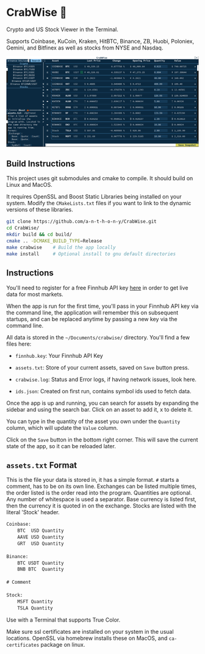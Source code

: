 # CrabWise 🦀

Crypto and US Stock Viewer in the Terminal.

Supports Coinbase, KuCoin, Kraken, HitBTC, Binance, ZB, Huobi, Poloniex, Gemini,
and Bitfinex as well as stocks from NYSE and Nasdaq.

<p align="center">
  <img src="docs/images/crabwise.png">
</p>

## Build Instructions

This project uses git submodules and cmake to compile. It should build on Linux
and MacOS.

It requires OpenSSL and Boost Static Libraries being installed on your system.
Modify the `CMakeLists.txt` files if you want to link to the dynamic versions of
these libraries.

```sh
git clone https://github.com/a-n-t-h-o-n-y/CrabWise.git
cd CrabWise/
mkdir build && cd build/
cmake .. -DCMAKE_BUILD_TYPE=Release
make crabwise    # Build the app locally
make install     # Optional install to gnu default directories
```

## Instructions

You'll need to register for a free Finnhub API key [here](https://finnhub.io/)
in order to get live data for most markets.

When the app is run for the first time, you'll pass in your Finnhub API key via
the command line, the application will remember this on subsequent startups, and
can be replaced anytime by passing a new key via the command line.

All data is stored in the `~/Documents/crabwise/` directory. You'll find a few
files here:

- `finnhub.key`: Your Finnhub API Key

- `assets.txt`: Store of your current assets, saved on `Save` button press.

- `crabwise.log`: Status and Error logs, if having network issues, look here.

- `ids.json`: Created on first run, contains symbol ids used to fetch data.

Once the app is up and running, you can search for assets by expanding the
sidebar and using the search bar. Click on an asset to add it, x to delete it.

You can type in the quantity of the asset you own under the `Quantity` column,
which will update the `Value` column.

Click on the `Save` button in the bottom right corner. This will save the
current state of the app, so it can be reloaded later.

## `assets.txt` Format

This is the file your data is stored in, it has a simple format. `#` starts a
comment, has to be on its own line. Exchanges can be listed multiple times, the
order listed is the order read into the program. Quantities are optional. Any
number of whitespace is used a separator. Base currency is listed first, then
the currency it is quoted in on the exchange. Stocks are listed with the literal
'Stock' header.

```txt
Coinbase:
    BTC  USD Quantity
    AAVE USD Quantity
    GRT  USD Quantity

Binance:
    BTC USDT Quantity
    BNB BTC  Quantity

# Comment

Stock:
    MSFT Quantity
    TSLA Quantity
```

Use with a Terminal that supports True Color.

Make sure ssl certificates are installed on your system in the usual locations.
OpenSSL via homebrew installs these on MacOS, and `ca-certificates` package on
linux.

